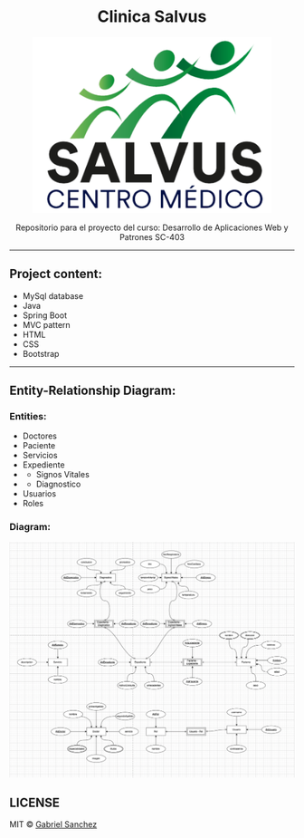 <div align="center">
  <h1> Clinica Salvus </h1>
  <figure>
  <img src="https://github.com/GaboSO21/ClinicaSalvus/blob/67895964b97f2c40477be0e3154bd9074a70f36a/salvus/src/main/resources/static/imgs/Salvus-Logo.png">
  </figure>
  <p>  Repositorio para el proyecto del curso: Desarrollo de Aplicaciones Web y Patrones SC-403 </p>
  </div>
<hr>

## Project content:
* MySql database
* Java
* Spring Boot
* MVC pattern
* HTML
* CSS
* Bootstrap
---
## Entity-Relationship Diagram:
### Entities:  
* Doctores
* Paciente
* Servicios
* Expediente
* * Signos Vitales
* * Diagnostico 
* Usuarios
* Roles
### Diagram: 
![Diagrama](https://github.com/GaboSO21/ClinicaSalvus/blob/main/diagrama/diagramaImg.png?raw=true "Diagrama")

## LICENSE

MIT © [Gabriel Sanchez](LICENSE)





